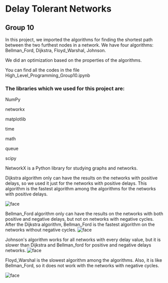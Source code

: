# Delay Tolerant Networks
## Group 10

In this project, we imported the algorithms for finding the shortest path between the two furthest nodes in a network.
We have four algorithms: Bellman_Ford, Dijkstra, Floyd_Warshal, Johnson.

We did an optimization based on the properties of the algorithms.

You can find all the codes in the file High_Level_Programming_Group10.ipynb

### The libraries which we used for this project are:
  NumPy
  
  networkx
  
  matplotlib
  
  time
  
  math
  
  queue
  
  scipy

NetworkX is a Python library for studying graphs and networks.


Dijkstra algorithm only can have the results on the networks with positive delays, so we used it just for the networks with positive delays. This algorithm is the fastest algorithm among the algorithms for the networks with positive delays.

![face](https://upload.wikimedia.org/wikipedia/commons/thumb/5/57/Dijkstra_Animation.gif/220px-Dijkstra_Animation.gif)

Bellman_Ford algorithm only can have the results on the networks with both positive and negative delays, but not on networks with negative cycles. After the Dijkstra algorithm, Bellman_Ford is the fastest algorithm on the networks without negative cycles.
![face](https://media.geeksforgeeks.org/wp-content/uploads/bellmanford3.png)


Johnson's algorithm works for all networks with every delay value, but it is slower than Dijkstra and Bellman_ford for positive and negative delays networks.
![face](https://upload.wikimedia.org/wikipedia/commons/thumb/4/4f/Johnson%27s_algorithm.svg/1280px-Johnson%27s_algorithm.svg.png)


Floyd_Warshal is the slowest algorithm among the algorithms. Also, it is like Bellman_Ford, so it does not work with the networks with negative cycles.

![face](https://upload.wikimedia.org/wikipedia/commons/thumb/2/2e/Floyd-Warshall_example.svg/1280px-Floyd-Warshall_example.svg.png)
